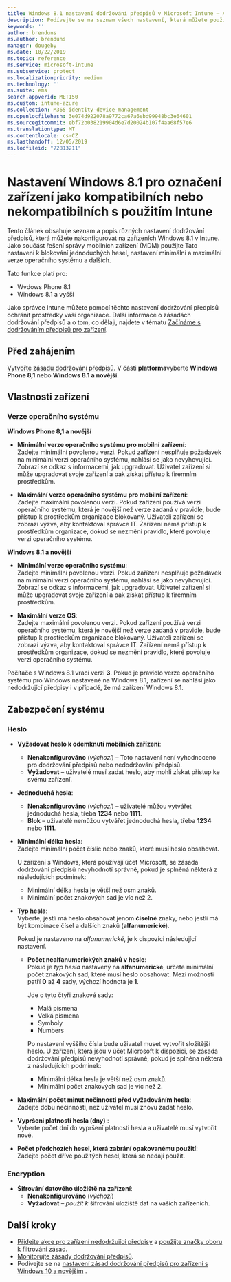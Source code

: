 ```yaml
---
title: Windows 8.1 nastavení dodržování předpisů v Microsoft Intune – Azure | Microsoft Docs
description: Podívejte se na seznam všech nastavení, která můžete použít při nastavení dodržování předpisů pro Windows 8.1 a zařízení Windows Phone 8,1 v Microsoft Intune. Ověřte kompatibilitu s minimálním a maximálním operačním systémem, nastavte omezení a délku hesla, povolte šifrování pro úložiště dat a další.
keywords: ''
author: brenduns
ms.author: brenduns
manager: dougeby
ms.date: 10/22/2019
ms.topic: reference
ms.service: microsoft-intune
ms.subservice: protect
ms.localizationpriority: medium
ms.technology: ''
ms.suite: ems
search.appverid: MET150
ms.custom: intune-azure
ms.collection: M365-identity-device-management
ms.openlocfilehash: 3e074d922078a9772ca67a6ebd99948bc3e64601
ms.sourcegitcommit: ebf72b038219904d6e7d20024b107f4aa68f57e6
ms.translationtype: MT
ms.contentlocale: cs-CZ
ms.lasthandoff: 12/05/2019
ms.locfileid: "72813211"
---
```

# <a name="windows-81-settings-to-mark-devices-as-compliant-or-not-compliant-using-intune"></a>Nastavení Windows 8.1 pro označení zařízení jako kompatibilních nebo nekompatibilních s použitím Intune

Tento článek obsahuje seznam a popis různých nastavení dodržování předpisů, která můžete nakonfigurovat na zařízeních Windows 8.1 v Intune. Jako součást řešení správy mobilních zařízení (MDM) použijte Tato nastavení k blokování jednoduchých hesel, nastavení minimální a maximální verze operačního systému a dalších.

Tato funkce platí pro:

- Wvdows Phone 8.1
- Windows 8.1 a vyšší

Jako správce Intune můžete pomocí těchto nastavení dodržování předpisů ochránit prostředky vaší organizace. Další informace o zásadách dodržování předpisů a o tom, co dělají, najdete v tématu [Začínáme s dodržováním předpisů pro zařízení](device-compliance-get-started.md).

## <a name="before-you-begin"></a>Před zahájením

[Vytvořte zásadu dodržování předpisů](create-compliance-policy.md#create-the-policy). V části **platforma**vyberte **Windows Phone 8,1** nebo **Windows 8.1 a novější**.

## <a name="device-properties"></a>Vlastnosti zařízení

### <a name="operating-system-version"></a>Verze operačního systému

**Windows Phone 8,1 a novější**
- **Minimální verze operačního systému pro mobilní zařízení**:  
  Zadejte minimální povolenou verzi. Pokud zařízení nesplňuje požadavek na minimální verzi operačního systému, nahlásí se jako nevyhovující. Zobrazí se odkaz s informacemi, jak upgradovat. Uživatel zařízení si může upgradovat svoje zařízení a pak získat přístup k firemním prostředkům.

- **Maximální verze operačního systému pro mobilní zařízení**:  
  Zadejte maximální povolenou verzi. Pokud zařízení používá verzi operačního systému, která je novější než verze zadaná v pravidle, bude přístup k prostředkům organizace blokovaný. Uživateli zařízení se zobrazí výzva, aby kontaktoval správce IT. Zařízení nemá přístup k prostředkům organizace, dokud se nezmění pravidlo, které povoluje verzi operačního systému.

**Windows 8.1 a novější**
- **Minimální verze operačního systému**:  
  Zadejte minimální povolenou verzi. Pokud zařízení nesplňuje požadavek na minimální verzi operačního systému, nahlásí se jako nevyhovující. Zobrazí se odkaz s informacemi, jak upgradovat. Uživatel zařízení si může upgradovat svoje zařízení a pak získat přístup k firemním prostředkům.

- **Maximální verze OS**:  
  Zadejte maximální povolenou verzi. Pokud zařízení používá verzi operačního systému, která je novější než verze zadaná v pravidle, bude přístup k prostředkům organizace blokovaný. Uživateli zařízení se zobrazí výzva, aby kontaktoval správce IT. Zařízení nemá přístup k prostředkům organizace, dokud se nezmění pravidlo, které povoluje verzi operačního systému.

Počítače s Windows 8.1 vrací verzi **3**. Pokud je pravidlo verze operačního systému pro Windows nastavené na Windows 8.1, zařízení se nahlásí jako nedodržující předpisy i v případě, že má zařízení Windows 8.1.

## <a name="system-security"></a>Zabezpečení systému

### <a name="password"></a>Heslo

- **Vyžadovat heslo k odemknutí mobilních zařízení**:  
  - **Nenakonfigurováno** (*výchozí*) – Toto nastavení není vyhodnoceno pro dodržování předpisů nebo nedodržování předpisů.
  - **Vyžadovat** – uživatelé musí zadat heslo, aby mohli získat přístup ke svému zařízení.

- **Jednoduchá hesla**:  
  - **Nenakonfigurováno** (*výchozí*) – uživatelé můžou vytvářet jednoduchá hesla, třeba **1234** nebo **1111**.
  - **Blok** – uživatelé nemůžou vytvářet jednoduchá hesla, třeba **1234** nebo **1111**.  

- **Minimální délka hesla**:  
  Zadejte minimální počet číslic nebo znaků, které musí heslo obsahovat.

  U zařízení s Windows, která používají účet Microsoft, se zásada dodržování předpisů nevyhodnotí správně, pokud je splněná některá z následujících podmínek:  
  - Minimální délka hesla je větší než osm znaků.
  - Minimální počet znakových sad je víc než 2.

- **Typ hesla**:  
  Vyberte, jestli má heslo obsahovat jenom **číselné** znaky, nebo jestli má být kombinace čísel a dalších znaků (**alfanumerické**).

  Pokud je nastaveno na *alfanumerické*, je k dispozici následující nastavení.  

  - **Počet nealfanumerických znaků v hesle**:  
    Pokud je *typ hesla* nastavený na **alfanumerické**, určete minimální počet znakových sad, které musí heslo obsahovat. Mezi možnosti patří **0** až **4** sady, výchozí hodnota je **1**.
    
    Jde o tyto čtyři znakové sady:
    - Malá písmena
    - Velká písmena
    - Symboly
    - Numbers

    Po nastavení vyššího čísla bude uživatel muset vytvořit složitější heslo. U zařízení, která jsou v účet Microsoft k dispozici, se zásada dodržování předpisů nevyhodnotí správně, pokud je splněna některá z následujících podmínek:

    - Minimální délka hesla je větší než osm znaků.
    - Minimální počet znakových sad je víc než 2.

- **Maximální počet minut nečinnosti před vyžadováním hesla**:  
  Zadejte dobu nečinnosti, než uživatel musí znovu zadat heslo.

- **Vypršení platnosti hesla (dny)** :  
  Vyberte počet dní do vypršení platnosti hesla a uživatelé musí vytvořit nové.

- **Počet předchozích hesel, která zabrání opakovanému použití**:  
  Zadejte počet dříve použitých hesel, která se nedají použít.

### <a name="encryption"></a>Encryption

- **Šifrování datového úložiště na zařízení**:  
  - **Nenakonfigurováno** (*výchozí*)
  - **Vyžadovat** *– použít k* šifrování úložiště dat na vašich zařízeních.


<!-- not on phone   
- **Require encryption on mobile device**: **Require** the device to be encrypted to connect to data storage resources.
--> 

## <a name="next-steps"></a>Další kroky

- [Přidejte akce pro zařízení nedodržující předpisy](actions-for-noncompliance.md) a [použijte značky oboru k filtrování zásad](../fundamentals/scope-tags.md).
- [Monitorujte zásady dodržování předpisů](compliance-policy-monitor.md).
- Podívejte se na [nastavení zásad dodržování předpisů pro zařízení s Windows 10 a novějším](compliance-policy-create-windows.md) .